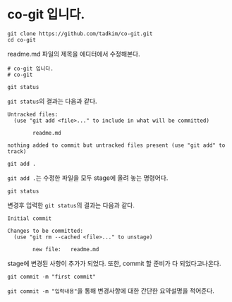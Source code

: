 # co-git 입니다.


```
git clone https://github.com/tadkim/co-git.git
cd co-git
```

readme.md 파일의 제목을 에디터에서 수정해본다.

```
# co-git 입니다.
# co-git
```

```
git status
```
`git status`의 결과는 다음과 같다.
```
Untracked files:
  (use "git add <file>..." to include in what will be committed)

        readme.md

nothing added to commit but untracked files present (use "git add" to track)
```

```
git add .
```
`git add .`는 수정한 파일을 모두 stage에 올려 놓는 명령어다.

```
git status
```
변경후 입력한 `git status`의 결과는 다음과 같다.
```
Initial commit

Changes to be committed:
  (use "git rm --cached <file>..." to unstage)

        new file:   readme.md
```
stage에 변경된 사항이 추가가 되었다. 또한, commit 할 준비가 다 되었다고나온다.

```
git commit -m "first commit"
```
`git commit -m "입력내용"`을 통해 변경사항에 대한 간단한 요약설명을 적어준다. 

